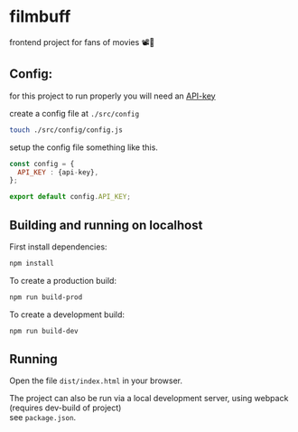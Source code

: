 # filmbuff

frontend project for fans of movies 📽🍿

## Config:

for this project to run properly you will need an [API-key](http://www.omdbapi.com/apikey.aspx)

create a config file at `./src/config`

```sh
touch ./src/config/config.js
```

setup the config file something like this.

```js
const config = {
  API_KEY : {api-key},
};

export default config.API_KEY;
```

## Building and running on localhost

First install dependencies:

```sh
npm install
```

To create a production build:

```sh
npm run build-prod
```

To create a development build:

```sh
npm run build-dev
```

## Running

Open the file `dist/index.html` in your browser.

The project can also be run via a local development server, using webpack (requires dev-build of project)  
see `package.json`.
